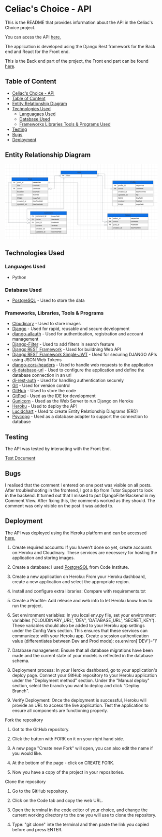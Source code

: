 # Celiac's Choice - API

This is the README that provides information about the API in the Celiac's Choice project.

You can acess the API [here.](https://celiacs-api-bf52b941b62a.herokuapp.com/)

The application is developed using the Django Rest framework for the Back end and React for the Front end. 

This is the Back end part of the project, the Front end part can be found [here](https://github.com/SofiaNords/celiacs-choice).

## Table of Content

- [Celiac's Choice - API](#celiacs-choice---api)
- [Table of Content](#table-of-content)
- [Entity Relationship Diagram](#entity-relationship-diagram)
- [Technologies Used](#technologies-used)
    - [Languagaes Used](#languages-used)
    - [Database Used](#database-used)
    - [Frameworks Libraries Tools & Programs Used](#frameworks-libraries-tools--programs)
- [Testing](#testing)
- [Bugs](#bugs)
- [Deployment](#deployment)


## Entity Relationship Diagram

![Entity Relationship Diagram](docs/erd.png)

## Technologies Used

### Languages Used

- Python

### Database Used

- [PostgreSQL](https://dbs.ci-dbs.net/manage/) - Used to store the data

### Frameworks, Libraries, Tools & Programs

- [Cloudinary](https://cloudinary.com/) - Used to store images
- [Django](https://www.djangoproject.com/) - Used for rapid, reusable and secure development
- [django-allauth](https://docs.allauth.org/) - Used for authentication, registration and account management
- [Django-Filter](https://django-filter.readthedocs.io/en/stable/) - Used to add filters in search feature
- [Django REST Framework](https://www.django-rest-framework.org/) - Used for buildning Web API
- [Django REST Framework Simple-JWT](https://django-rest-framework-simplejwt.readthedocs.io/) - Used for securing DJANGO APIs using JSON Web Tokens
- [django-cors-headers](https://pypi.org/project/django-cors-headers/) - Used to handle web requests to the application
- [dj-database-url](https://pypi.org/project/dj-database-url/) - Used to configure the application and define the database connection in an url
- [dj-rest-auth](https://dj-rest-auth.readthedocs.io/) - Used for handling authentication securely
- [Git](https://git-scm.com/) - Used for version control
- [GitHub](https://github.com/) - Used to store the code
- [GitPod](https://www.gitpod.io/) - Used as the IDE for development
- [Gunicorn](https://docs.djangoproject.com/en/4.2/howto/deployment/wsgi/gunicorn/) - Used as the Web Server to run Django on Heroku
- [Heroku](https://dashboard.heroku.com/) - Used to deploy the API
- [Lucidchart](https://www.lucidchart.com/) - Used to create Entity Relationship Diagrams (ERD)
- [Psycopg](https://pypi.org/project/psycopg2/) - Used as a database adapter to support the connection to database

## Testing

The API was tested by interacting with the Front End. 

[Test Document](https://docs.google.com/spreadsheets/d/1cT4z1t5p8EcwzSDX7WlpFXLf3zcVW32OgnlrwBf_hpk/edit?usp=sharing)

## Bugs

I realised that the comment I entered on one post was visible on all posts.
After troubleshooting in the frontend, I got a tip from Tutor Support to look in the backend.
It turned out that I missed to put DjangoFilterBackend in my Comment View.
After fixing this, the comments worked as they should. The comment was only visible on the 
post it was added to.

## Deployment

The API was deployed using the Heroku platform and can be accessed [here.](https://celiacs-api-bf52b941b62a.herokuapp.com)

1. Create required accounts: If you haven't done so yet, create accounts on Heroku and Cloudinary. These services are necessery for hosting the application and storing images.

2. Create a database: I used [PostgreSQL](https://dbs.ci-dbs.net/manage/) from Code Institute. 

3. Create a new application on Heroku: From your Heroku dashboard, create a new application and select the appropriate region.

4. Install and configure extra libraries: Compare with requirements.txt

5. Create a Procfile: Add release and web info to let Heroku know how to run the project.

6. Set environment variables: In you local env.py file, set your environment variables ('CLOUDINARY_URL', 'DEV', 'DATABASE_URL', 'SECRET_KEY'). These variables should also be added to your Heroku app settings under the Config Vars section. This ensures that these services can communicate with your Heroku app. Create a session authentication value (differentiates between Dev and Prod mode): os.environ['DEV']='1'

7. Database management: Ensure that all database migrations have been made and the current state of your models is reflected in the database schema. 

8. Deployment process: In your Heroku dashboard, go to your application's deploy page. Connect your GitHub repository to your Heroku application under the "Deployment method" section. Under the "Manual deploy" section, select the branch you want to deploy and click "Deploy Branch".

9. Verify Deployment: Once the deployment is successful, Heroku will provide an URL to access the live application. Test the application to ensure all components are functioning properly. 

Fork the repository

1. Got to the GitHub repository.

2. Click the button with FORK on it on your right hand side.

3. A new page "Create new Fork" will open, you can also edit the name if you would like.

4. At the bottom of the page - click on CREATE FORK.

5. Now you have a copy of the project in your repositories.

Clone the repository

1. Go to the GitHub repository.

2. Click on the Code tab and copy the web URL.

3. Open the terminal in the code editor of your choice, and change the current working directory to the one you will use to clone the repository.

4. Type: "git clone" inte the terminal and then paste the link you copied before and press ENTER.
